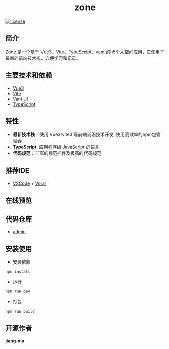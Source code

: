 
<div align="center">
	<!-- <img style="width: 80px;height: 80px" src=""/> -->
	<h1>zone</h1>
</div>


[![license](https://img.shields.io/badge/license-MIT-green.svg)](./LICENSE)

## 简介

 Zone  是一个基于 Vue3、Vite、TypeScript、vant 的h5个人空间应用，它使用了最新的前端技术栈，方便学习和记录。

## 主要技术和依赖

- [Vue3](https://staging-cn.vuejs.org/guide/introduction.html)
- [Vite](https://www.vitejs.net/guide/)
- [Vant UI](https://vant-contrib.gitee.io/vant/#/zh-CN)
- [TypeScript](https://typescript.bootcss.com/)
  
  
## 特性

- **最新技术栈**：使用 Vue3/vite3 等前端前沿技术开发, 使用高效率的npm包管理器
- **TypeScript**: 应用程序级 JavaScript 的语言
- **代码规范**：丰富的规范插件及极高的代码规范

## 推荐IDE
- [VSCode](https://code.visualstudio.com/) + [Volar](https://marketplace.visualstudio.com/items?itemName=johnsoncodehk.volar)


## 在线预览

<!-- - [Blog Admin](https://admin.jiang-xia.top/dashboard/workplace) -->

  

## 代码仓库

- [admin](https://gitee.com/jiang-xia/gin-zone/admin)

<!-- ## 项目示例图 -->

## 安装使用

- 安装依赖

```bash
npm install
```

- 运行

```bash
npm run dev
```

- 打包

```bash
npm run build
```

## 开源作者

**jiang-xia**
